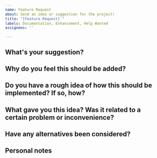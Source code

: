 ```yaml
---
name: Feature Request
about: Send an idea or suggestion for the project!
title: "[Feature Request] "
labels: Documentation, Enhancement, Help Wanted
assignees: ''

---
```


## What's your suggestion?
<!-- The user service should have user avatars available. -->

## Why do you feel this should be added?
<!-- I feel user avatars would make it easier to differentiate who's sending what message. It can also make it easier to tell if someone is impersonating someone else -->

## Do you have a rough idea of how this should be implemented? If so, how?
<!-- A new `avatar` property should be added to the `User` property, and a new `/api/v1/users/{id}/avatar` endpoint should be created. -->

## What gave you this idea? Was it related to a certain problem or inconvenience?
<!-- Other services such as Discord or Github have this feature, so why shouldn't we? -->

## Have any alternatives been considered?
<!-- Giving roles a color property and highlighting the user's username in with the role color -->

## Personal notes
<!-- I just really want to show off my avatar. -->
